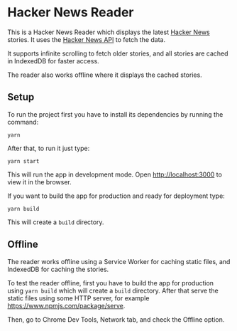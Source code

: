 # Hacker News Reader

This is a Hacker News Reader which displays the latest
[Hacker News](https://news.ycombinator.com) stories. It uses the
[Hacker News API](https://github.com/HackerNews/API) to fetch the data.

It supports infinite scrolling to fetch older stories, and all stories are
cached in IndexedDB for faster access.

The reader also works offline where it displays the cached stories.

## Setup

To run the project first you have to install its dependencies by running the
command:

```
yarn
```

After that, to run it just type:

```
yarn start
```

This will run the app in development mode.
Open [http://localhost:3000](http://localhost:3000) to view it in the browser.

If you want to build the app for production and ready for deployment type:

```
yarn build
```

This will create a `build` directory.

## Offline

The reader works offline using a Service Worker for caching static files, and
IndexedDB for caching the stories.

To test the reader offline, first you have to build the app for production
using `yarn build` which will create a `build` directory. After that serve the
static files using some HTTP server, for example https://www.npmjs.com/package/serve.

Then, go to Chrome Dev Tools, Network tab, and check the Offline option.
